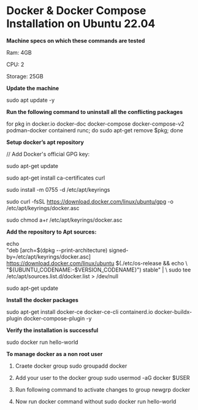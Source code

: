 # Docker & Docker Compose Installation on Ubuntu 22.04


**Machine specs on which these commands are tested**

Ram:  4GB

CPU:  2

Storage:  25GB



**Update the machine**

sudo apt update -y



**Run the following command to uninstall all the conflicting packages**

for pkg in docker.io docker-doc docker-compose docker-compose-v2 podman-docker containerd runc; do sudo apt-get remove $pkg; done




**Setup docker’s apt repository**

// Add Docker's official GPG key:

sudo apt-get update

sudo apt-get install ca-certificates curl

sudo install -m 0755 -d /etc/apt/keyrings

sudo curl -fsSL https://download.docker.com/linux/ubuntu/gpg -o /etc/apt/keyrings/docker.asc

sudo chmod a+r /etc/apt/keyrings/docker.asc


**Add the repository to Apt sources:**

echo \
  "deb [arch=$(dpkg --print-architecture) signed-by=/etc/apt/keyrings/docker.asc] \
  https://download.docker.com/linux/ubuntu $(./etc/os-release && echo \
  "${UBUNTU_CODENAME:-$VERSION_CODENAME}") stable" | \ 
  sudo tee /etc/apt/sources.list.d/docker.list > /dev/null

sudo apt-get update




**Install the docker packages**

sudo apt-get install docker-ce docker-ce-cli containerd.io docker-buildx-plugin docker-compose-plugin -y






**Verify the installation is successful**

sudo docker run hello-world




**To manage docker as a non root user**


1. Craete docker group
sudo groupadd docker




2. Add your user to the docker group
sudo usermod -aG docker $USER




3. Run following command to activate changes to group
newgrp docker




4. Now run docker command without sudo
docker run hello-world
